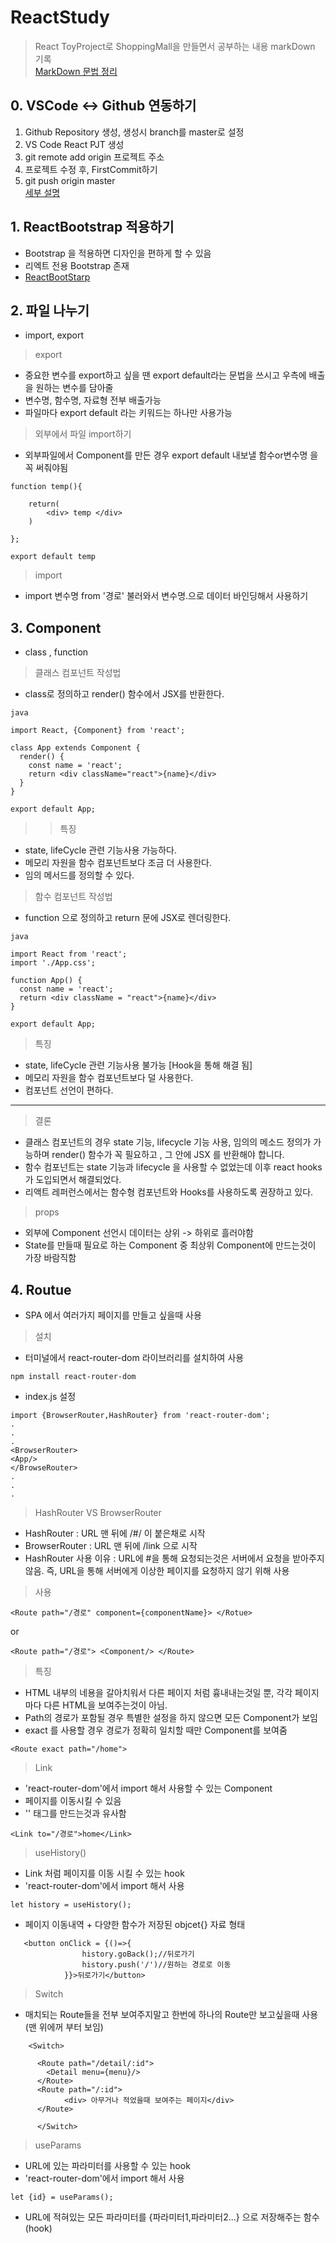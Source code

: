# ReactStudy

>  React ToyProject로 ShoppingMall을 만들면서 공부하는 내용 markDown 기록
<br>[MarkDown 문법 정리](https://simhyejin.github.io/2016/06/30/Markdown-syntax/)
## 0. VSCode <-> Github 연동하기
1. Github Repository 생성, 생성시 branch를 master로 설정
2. VS Code React PJT 생성
3. git remote add origin 프로젝트 주소
4. 프로젝트 수정 후, FirstCommit하기
5. git push origin master
<br>[세부 설명](https://velog.io/@blair-lee/VSCode%EC%97%90%EC%84%9C-Github-%EC%97%85%EB%A1%9C%EB%93%9C%ED%95%98%EB%8A%94-%EB%B0%A9%EB%B2%95%EC%A7%B1%EC%89%AC%EC%9B%80%E3%85%8B%E3%85%8B)

## 1. ReactBootstrap 적용하기
* Bootstrap 을 적용하면 디자인을 편하게 할 수 있음
* 리엑트 전용 Bootstrap 존재
* [ReactBootStarp](https://react-bootstrap.github.io/)

## 2. 파일 나누기
* import, export
> export
* 중요한 변수를 export하고 싶을 땐 export default라는 문법을 쓰시고 우측에 배출을 원하는 변수를 담아줄
* 변수명, 함수명, 자료형 전부 배출가능
* 파일마다 export default 라는 키워드는 하나만 사용가능
> 외부에서 파일 import하기
* 외부파일에서 Component를 만든 경우 export default 내보낼 함수or변수명 을 꼭 써줘야됨
~~~
function temp(){

    return(
        <div> temp </div>
    )

};

export default temp
~~~

> import
* import 변수명 from '경로' 불러와서 변수명.으로 데이터 바인딩해서 사용하기

## 3. Component
* class , function
> 클래스 컴포넌트 작성법
* class로 정의하고 render() 함수에서 JSX를 반환한다.
~~~
java

import React, {Component} from 'react';

class App extends Component {
  render() {
    const name = 'react';
    return <div className="react">{name}</div>
  }
}

export default App;
~~~

>> 특징
*  state, lifeCycle 관련 기능사용 가능하다.
*  메모리 자원을 함수 컴포넌트보다 조금 더 사용한다.
*  임의 메서드를 정의할 수 있다.

> 함수 컴포넌트 작성법
* function 으로 정의하고 return 문에 JSX로 렌더링한다.
~~~
java

import React from 'react';
import './App.css';

function App() {
  const name = 'react';
  return <div className = "react">{name}</div>
}

export default App;
~~~
> 특징
*  state, lifeCycle 관련 기능사용 불가능 [Hook을 통해 해결 됨]
*  메모리 자원을 함수 컴포넌트보다 덜 사용한다.
*  컴포넌트 선언이 편하다.

***

> 결론
* 클래스 컴포넌트의 경우 state 기능, lifecycle 기능 사용, 임의의 메소드 정의가 가능하며 render() 함수가 꼭 필요하고 , 그 안에 JSX 를 반환해야 합니다. 
* 함수 컴포넌트는 state 기능과 lifecycle 을 사용할 수 없었는데 이후 react hooks가 도입되면서 해결되었다. <br>
* 리액트 레퍼런스에서는 함수형 컴포넌트와 Hooks를 사용하도록 권장하고 있다.


> props
* 외부에 Component 선언시 데이터는 상위 -> 하위로 흘러야함
* State를 만들때 필요로 하는 Component 중 최상위 Component에 만드는것이 가장 바람직함


## 4. Routue
* SPA 에서 여러가지 페이지를 만들고 싶을때 사용
> 설치
* 터미널에서 react-router-dom 라이브러리를 설치하여 사용
~~~
npm install react-router-dom
~~~
* index.js 설정
~~~
import {BrowserRouter,HashRouter} from 'react-router-dom';
.
.
.
<BrowserRouter>
<App/>
</BrowseRouter>
.
.
.
~~~
> HashRouter VS BrowserRouter
* HashRouter : URL 맨 뒤에 /#/ 이 붙은채로 시작
* BrowserRouter : URL 맨 뒤에 /link 으로 시작
* HashRouter 사용 이유 : URL에 #을 통해 요청되는것은 서버에서 요청을 받아주지않음. 즉, URL을 통해 서버에게 이상한 페이지를 요청하지 않기 위해 사용

> 사용
~~~
<Route path="/경로" component={componentName}> </Rotue>
~~~
or
~~~
<Route path="/경로"> <Component/> </Route>
~~~

> 특징
* HTML 내부의 네용을 갈아치워서 다른 페이지 처럼 흉내내는것일 뿐, 각각 페이지 마다 다른 HTML을 보여주는것이 아님.
* Path의 경로가 포함될 경우 특별한 설정을 하지 않으면 모든 Component가 보임
* exact 를 사용할 경우 경로가 정확히 일치할 때만 Component를 보여줌
~~~
<Route exact path="/home">
~~~

> Link
* 'react-router-dom'에서 import 해서 사용할 수 있는 Component
* 페이지를 이동시킬 수 있음
* '<a>' 태그를 만드는것과 유사함
~~~
<Link to="/경로">home</Link>
~~~

> useHistory()
* Link 처럼 페이지를 이동 시킬 수 있는 hook
* 'react-router-dom'에서 import 해서 사용

~~~
let history = useHistory();
~~~

* 페이지 이동내역 + 다양한 함수가 저장된 objcet{} 자료 형태
~~~
   <button onClick = {()=>{
                history.goBack();//뒤로가기
                history.push('/')//원하는 경로로 이동
            }}>뒤로가기</button>
~~~

> Switch
* 매치되는 Route들을 전부 보여주지말고 한번에 하나의 Route만 보고싶을때 사용(맨 위에꺼 부터 보임)
~~~
    <Switch>
      
      <Route path="/detail/:id">
        <Detail menu={menu}/>
      </Route>
      <Route path="/:id">
            <div> 아무거나 적었을때 보여주는 페이지</div>
      </Route>
     
      </Switch>     

~~~

> useParams
* URL에 있는 파라미터를 사용할 수 있는 hook
* 'react-router-dom'에서 import 해서 사용
~~~
let {id} = useParams();
~~~
* URL에 적혀있는 모든 파라미터를 {파라미터1,파라미터2...} 으로 저장해주는 함수(hook)

